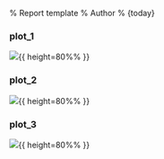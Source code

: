 % Report template 
% Author
% {today}

### plot_1

![]({plot_1}){{ height=80%% }}

### plot_2

![]({plot_2}){{ height=80%% }}

### plot_3

![]({plot_3}){{ height=80%% }}

